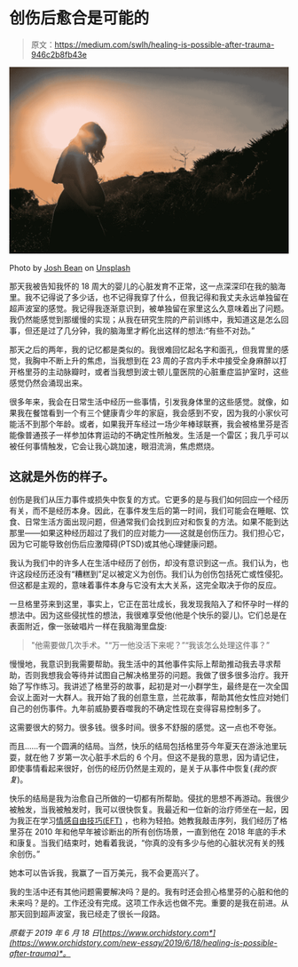 # 创伤后愈合是可能的

> 原文：<https://medium.com/swlh/healing-is-possible-after-trauma-946c2b8fb43e>

![](img/7624cfa90e065d90d1a14f5c758f30ee.png)

Photo by [Josh Bean](https://unsplash.com/@jtbean?utm_source=unsplash&utm_medium=referral&utm_content=creditCopyText) on [Unsplash](https://unsplash.com/collections/1200960/hope?utm_source=unsplash&utm_medium=referral&utm_content=creditCopyText)

那天我被告知我怀的 18 周大的婴儿的心脏发育不正常，这一点深深印在我的脑海里。我不记得说了多少话，也不记得我穿了什么，但我记得和我丈夫永远单独留在超声波室的感觉。我记得我逐渐意识到，被单独留在家里这么久意味着出了问题。我仍然能感觉到那缓慢的实现；从我在研究生院的产前训练中，我知道这是怎么回事，但还是过了几分钟，我的脑海里才孵化出这样的想法:“有些不对劲。”

那天之后的两年，我的记忆都是类似的。我很难回忆起名字和面孔，但我胃里的感觉，我胸中不断上升的焦虑，当我想到在 23 周的子宫内手术中接受全身麻醉以打开格里芬的主动脉瓣时，或者当我想到波士顿儿童医院的心脏重症监护室时，这些感觉仍然会涌现出来。

很多年来，我会在日常生活中经历一些事情，引发我身体里的这些感觉。就像，如果我在餐馆看到一个有三个健康青少年的家庭，我会感到不安，因为我的小家伙可能活不到那个年龄。或者，如果我开车经过一场少年棒球联赛，我会被格里芬是否能像普通孩子一样参加体育运动的不确定性所触发。生活是一个雷区；我几乎可以被任何事情触发，它会让我心跳加速，眼泪流淌，焦虑燃烧。

## 这就是外伤的样子。

创伤是我们从压力事件或损失中恢复的方式。它更多的是与我们如何回应一个经历有关，而不是经历本身。因此，在事件发生后的第一时间，我们可能会在睡眠、饮食、日常生活方面出现问题，但通常我们会找到应对和恢复的方法。如果不能到达那里——如果这种经历超过了我们的应对能力——这就是创伤压力。我们担心它，因为它可能导致创伤后应激障碍(PTSD)或其他心理健康问题。

我认为我们中的许多人在生活中经历了创伤，却没有意识到这一点。我们认为，也许这段经历还没有“糟糕到”足以被定义为创伤。我们认为创伤包括死亡或性侵犯。但这都是主观的，意味着事件本身与它没有太大关系，这完全取决于你的反应。

一旦格里芬来到这里，事实上，它正在茁壮成长，我发现我陷入了和怀孕时一样的想法中。因为这些侵扰性的想法，我很难享受他(他是个快乐的婴儿)。它们总是在表面附近，像一张破唱片一样在我脑海里盘旋:

> "他需要做几次手术。"“万一他没活下来呢？”“我该怎么处理这件事？”

慢慢地，我意识到我需要帮助。我生活中的其他事件实际上帮助推动我去寻求帮助，否则我想我会等待并试图自己解决格里芬的问题。我做了很多很多治疗。我开始了写作练习。我讲述了格里芬的故事，起初是对一小群学生，最终是在一次全国会议上面对一大群人。我开始了我的创意生意，兰花故事，帮助其他女性应对她们自己的创伤事件。九年前威胁要吞噬我的不确定性现在变得容易控制多了。

这需要很大的努力。很多钱。很多时间。很多不舒服的感觉。这一点也不夸张。

而且……有一个圆满的结局。当然，快乐的结局包括格里芬今年夏天在游泳池里玩耍，就在他 7 岁第一次心脏手术后的 6 个月。但这不是我的意思，因为请记住，即使事情看起来很好，创伤的经历仍然是主观的，是关于从事件中恢复(*我的恢复*)。

快乐的结局是我为治愈自己所做的一切都有所帮助。侵扰的思想不再游动。我很少被触发，当我被触发时，我可以很快恢复。我最近和一位新的治疗师坐在一起，因为我正在学习[情感自由技巧(EFT)](https://www.eftuniverse.com/) ，也称为轻拍。她教我敲击序列，我们经历了格里芬在 2010 年和他早年被诊断出的所有创伤场景，一直到他在 2018 年底的手术和康复。当我们结束时，她看着我说，“你真的没有多少与他的心脏状况有关的残余创伤。”

她本可以告诉我，我赢了一百万美元，我不会更高兴了。

我的生活中还有其他问题需要解决吗？是的。我有时还会担心格里芬的心脏和他的未来吗？是的。工作还没有完成。这项工作永远也做不完。重要的是我在前进。从那天回到超声波室，我已经走了很长一段路。

*原载于 2019 年 6 月 18 日*[*https://www.orchidstory.com*](https://www.orchidstory.com/new-essay/2019/6/18/healing-is-possible-after-trauma)*。*